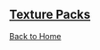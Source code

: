 ## [Texture Packs](https://mabc365.github.io/texturePacks/)

[Back to Home](https://mabc365.github.io)
